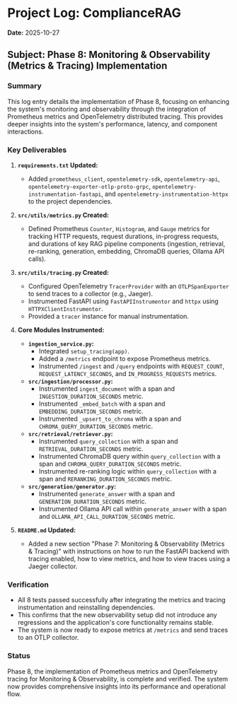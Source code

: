 # Project Log: ComplianceRAG

**Date:** 2025-10-27

## Subject: Phase 8: Monitoring & Observability (Metrics & Tracing) Implementation

### Summary

This log entry details the implementation of Phase 8, focusing on enhancing the system's monitoring and observability through the integration of Prometheus metrics and OpenTelemetry distributed tracing. This provides deeper insights into the system's performance, latency, and component interactions.

### Key Deliverables

1.  **`requirements.txt` Updated:**
    *   Added `prometheus_client`, `opentelemetry-sdk`, `opentelemetry-api`, `opentelemetry-exporter-otlp-proto-grpc`, `opentelemetry-instrumentation-fastapi`, and `opentelemetry-instrumentation-httpx` to the project dependencies.

2.  **`src/utils/metrics.py` Created:**
    *   Defined Prometheus `Counter`, `Histogram`, and `Gauge` metrics for tracking HTTP requests, request durations, in-progress requests, and durations of key RAG pipeline components (ingestion, retrieval, re-ranking, generation, embedding, ChromaDB queries, Ollama API calls).

3.  **`src/utils/tracing.py` Created:**
    *   Configured OpenTelemetry `TracerProvider` with an `OTLPSpanExporter` to send traces to a collector (e.g., Jaeger).
    *   Instrumented FastAPI using `FastAPIInstrumentor` and `httpx` using `HTTPXClientInstrumentor`.
    *   Provided a `tracer` instance for manual instrumentation.

4.  **Core Modules Instrumented:**
    *   **`ingestion_service.py`:**
        *   Integrated `setup_tracing(app)`.
        *   Added a `/metrics` endpoint to expose Prometheus metrics.
        *   Instrumented `/ingest` and `/query` endpoints with `REQUEST_COUNT`, `REQUEST_LATENCY_SECONDS`, and `IN_PROGRESS_REQUESTS` metrics.
    *   **`src/ingestion/processor.py`:**
        *   Instrumented `ingest_document` with a span and `INGESTION_DURATION_SECONDS` metric.
        *   Instrumented `_embed_batch` with a span and `EMBEDDING_DURATION_SECONDS` metric.
        *   Instrumented `_upsert_to_chroma` with a span and `CHROMA_QUERY_DURATION_SECONDS` metric.
    *   **`src/retrieval/retriever.py`:**
        *   Instrumented `query_collection` with a span and `RETRIEVAL_DURATION_SECONDS` metric.
        *   Instrumented ChromaDB query within `query_collection` with a span and `CHROMA_QUERY_DURATION_SECONDS` metric.
        *   Instrumented re-ranking logic within `query_collection` with a span and `RERANKING_DURATION_SECONDS` metric.
    *   **`src/generation/generator.py`:**
        *   Instrumented `generate_answer` with a span and `GENERATION_DURATION_SECONDS` metric.
        *   Instrumented Ollama API call within `generate_answer` with a span and `OLLAMA_API_CALL_DURATION_SECONDS` metric.

5.  **`README.md` Updated:**
    *   Added a new section "Phase 7: Monitoring & Observability (Metrics & Tracing)" with instructions on how to run the FastAPI backend with tracing enabled, how to view metrics, and how to view traces using a Jaeger collector.

### Verification

*   All 8 tests passed successfully after integrating the metrics and tracing instrumentation and reinstalling dependencies.
*   This confirms that the new observability setup did not introduce any regressions and the application's core functionality remains stable.
*   The system is now ready to expose metrics at `/metrics` and send traces to an OTLP collector.

### Status

Phase 8, the implementation of Prometheus metrics and OpenTelemetry tracing for Monitoring & Observability, is complete and verified. The system now provides comprehensive insights into its performance and operational flow.

